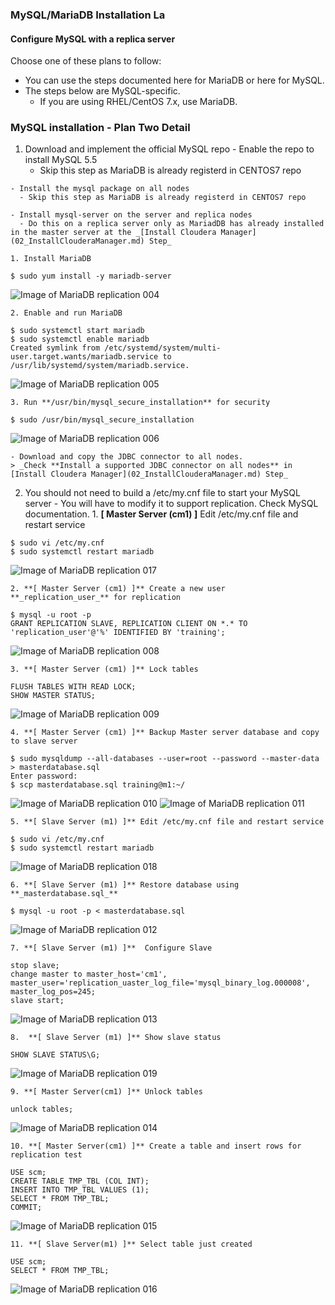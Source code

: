 ### MySQL/MariaDB Installation La
#### Configure MySQL with a replica server
Choose one of these plans to follow:
  - You can use the steps documented here for MariaDB or here for MySQL.
  - The steps below are MySQL-specific.
    - If you are using RHEL/CentOS 7.x, use MariaDB.

### MySQL installation - Plan Two Detail
  1. Download and implement the official MySQL repo
    - Enable the repo to install MySQL 5.5
      - Skip this step as MariaDB is already registerd in CENTOS7 repo

    - Install the mysql package on all nodes
      - Skip this step as MariaDB is already registerd in CENTOS7 repo

    - Install mysql-server on the server and replica nodes
      - Do this on a replica server only as MariadDB has already installed in the master server at the _[Install Cloudera Manager](02_InstallClouderaManager.md) Step_

    1. Install MariaDB
```
$ sudo yum install -y mariadb-server
```
![Image of MariaDB replication 004](screenshots/mariadb-replica-004.png)

    2. Enable and run MariaDB
```
$ sudo systemctl start mariadb
$ sudo systemctl enable mariadb
Created symlink from /etc/systemd/system/multi-user.target.wants/mariadb.service to /usr/lib/systemd/system/mariadb.service.
```
![Image of MariaDB replication 005](screenshots/mariadb-replica-005.png)

    3. Run **/usr/bin/mysql_secure_installation** for security
```
$ sudo /usr/bin/mysql_secure_installation
```
![Image of MariaDB replication 006](screenshots/mariadb-replica-006.png)

    - Download and copy the JDBC connector to all nodes.
    > _Check **Install a supported JDBC connector on all nodes** in [Install Cloudera Manager](02_InstallClouderaManager.md) Step_

  2. You should not need to build a /etc/my.cnf file to start your MySQL server
    - You will have to modify it to support replication. Check MySQL documentation.
    1. **[ Master Server (cm1) ]** Edit /etc/my.cnf file and restart service
```
$ sudo vi /etc/my.cnf
$ sudo systemctl restart mariadb
```  
![Image of MariaDB replication 017](screenshots/mariadb-replica-017.png)

    2. **[ Master Server (cm1) ]** Create a new user **_replication_user_** for replication
```
$ mysql -u root -p
GRANT REPLICATION SLAVE, REPLICATION CLIENT ON *.* TO 'replication_user'@'%' IDENTIFIED BY 'training';
```
![Image of MariaDB replication 008](screenshots/mariadb-replica-008.png)

    3. **[ Master Server (cm1) ]** Lock tables
```
FLUSH TABLES WITH READ LOCK;
SHOW MASTER STATUS;
```
![Image of MariaDB replication 009](screenshots/mariadb-replica-009.png)

    4. **[ Master Server (cm1) ]** Backup Master server database and copy to slave server
```
$ sudo mysqldump --all-databases --user=root --password --master-data > masterdatabase.sql
Enter password:
$ scp masterdatabase.sql training@m1:~/
```
![Image of MariaDB replication 010](screenshots/mariadb-replica-010.png)
![Image of MariaDB replication 011](screenshots/mariadb-replica-011.png)

    5. **[ Slave Server (m1) ]** Edit /etc/my.cnf file and restart service
```
$ sudo vi /etc/my.cnf
$ sudo systemctl restart mariadb
```
![Image of MariaDB replication 018](screenshots/mariadb-replica-018.png)

    6. **[ Slave Server (m1) ]** Restore database using **_masterdatabase.sql_**
```
$ mysql -u root -p < masterdatabase.sql
```
![Image of MariaDB replication 012](screenshots/mariadb-replica-012.png)

    7. **[ Slave Server (m1) ]**  Configure Slave
```
stop slave;
change master to master_host='cm1', master_user='replication_uaster_log_file='mysql_binary_log.000008', master_log_pos=245;
slave start;
```
![Image of MariaDB replication 013](screenshots/mariadb-replica-013.png)

    8.  **[ Slave Server (m1) ]** Show slave status
```
SHOW SLAVE STATUS\G;
```
![Image of MariaDB replication 019](screenshots/mariadb-replica-019.png)

    9. **[ Master Server(cm1) ]** Unlock tables
```
unlock tables;
```
![Image of MariaDB replication 014](screenshots/mariadb-replica-014.png)

    10. **[ Master Server(cm1) ]** Create a table and insert rows for replication test
```
USE scm;
CREATE TABLE TMP_TBL (COL INT);
INSERT INTO TMP_TBL VALUES (1);
SELECT * FROM TMP_TBL;
COMMIT;
```
![Image of MariaDB replication 015](screenshots/mariadb-replica-015.png)

    11. **[ Slave Server(m1) ]** Select table just created
```
USE scm;
SELECT * FROM TMP_TBL;
```
![Image of MariaDB replication 016](screenshots/mariadb-replica-016.png)
